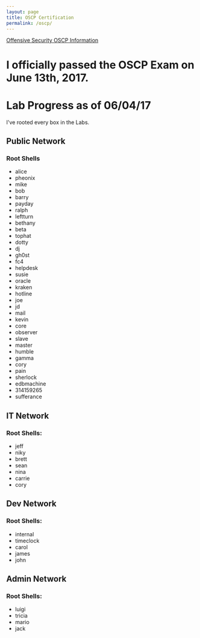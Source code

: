 ```yaml
---
layout: page
title: OSCP Certification
permalink: /oscp/
---
```

[Offensive Security OSCP Information](https://www.offensive-security.com/information-security-certifications/oscp-offensive-security-certified-professional/)

# I officially passed the OSCP Exam on June 13th, 2017.

# Lab Progress as of 06/04/17
I've rooted every box in the Labs.

## Public Network

### Root Shells
  * alice
  * pheonix
  * mike
  * bob
  * barry
  * payday
  * ralph
  * leftturn
  * bethany
  * beta
  * tophat
  * dotty
  * dj
  * gh0st
  * fc4
  * helpdesk
  * susie
  * oracle
  * kraken
  * hotline
  * joe
  * jd
  * mail
  * kevin
  * core
  * observer
  * slave
  * master
  * humble
  * gamma
  * cory
  * pain
  * sherlock
  * edbmachine
  * 314159265
  * sufferance
  

## IT Network

### Root Shells:
  * jeff
  * niky
  * brett
  * sean
  * nina
  * carrie
  * cory
  
## Dev Network

### Root Shells:
  * internal
  * timeclock
  * carol
  * james
  * john
  
  
## Admin Network

### Root Shells:
  * luigi
  * tricia
  * mario
  * jack

